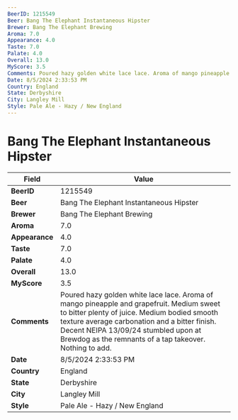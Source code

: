 ```yaml
---
BeerID: 1215549
Beer: Bang The Elephant Instantaneous Hipster
Brewer: Bang The Elephant Brewing
Aroma: 7.0
Appearance: 4.0
Taste: 7.0
Palate: 4.0
Overall: 13.0
MyScore: 3.5
Comments: Poured hazy golden white lace lace. Aroma of mango pineapple and grapefruit.  Medium sweet to bitter plenty of juice. Medium bodied smooth texture average carbonation and a bitter finish.  Decent NEIPA 13/09/24 stumbled upon at Brewdog as the remnants of a tap takeover.  Nothing to add.
Date: 8/5/2024 2:33:53 PM
Country: England
State: Derbyshire
City: Langley Mill
Style: Pale Ale - Hazy / New England
---
```


# Bang The Elephant Instantaneous Hipster

| Field         | Value |
|---------------|-------|
| **BeerID** | 1215549 |
| **Beer** | Bang The Elephant Instantaneous Hipster |
| **Brewer** | Bang The Elephant Brewing |
| **Aroma** | 7.0 |
| **Appearance** | 4.0 |
| **Taste** | 7.0 |
| **Palate** | 4.0 |
| **Overall** | 13.0 |
| **MyScore** | 3.5 |
| **Comments** | Poured hazy golden white lace lace. Aroma of mango pineapple and grapefruit.  Medium sweet to bitter plenty of juice. Medium bodied smooth texture average carbonation and a bitter finish.  Decent NEIPA 13/09/24 stumbled upon at Brewdog as the remnants of a tap takeover.  Nothing to add. |
| **Date** | 8/5/2024 2:33:53 PM |
| **Country** | England |
| **State** | Derbyshire |
| **City** | Langley Mill |
| **Style** | Pale Ale - Hazy / New England |
